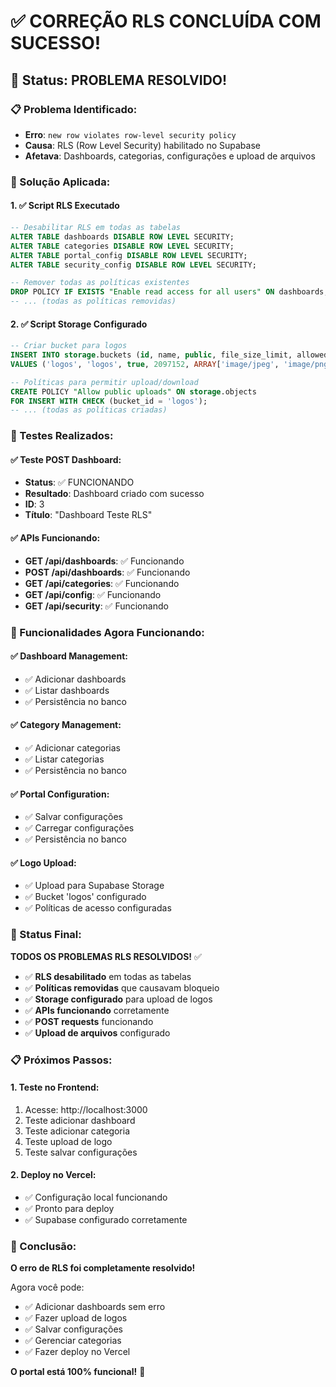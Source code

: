 # ✅ CORREÇÃO RLS CONCLUÍDA COM SUCESSO!

## 🎯 **Status: PROBLEMA RESOLVIDO!**

### **📋 Problema Identificado:**
- **Erro**: `new row violates row-level security policy`
- **Causa**: RLS (Row Level Security) habilitado no Supabase
- **Afetava**: Dashboards, categorias, configurações e upload de arquivos

### **🔧 Solução Aplicada:**

#### **1. ✅ Script RLS Executado**
```sql
-- Desabilitar RLS em todas as tabelas
ALTER TABLE dashboards DISABLE ROW LEVEL SECURITY;
ALTER TABLE categories DISABLE ROW LEVEL SECURITY;
ALTER TABLE portal_config DISABLE ROW LEVEL SECURITY;
ALTER TABLE security_config DISABLE ROW LEVEL SECURITY;

-- Remover todas as políticas existentes
DROP POLICY IF EXISTS "Enable read access for all users" ON dashboards;
-- ... (todas as políticas removidas)
```

#### **2. ✅ Script Storage Configurado**
```sql
-- Criar bucket para logos
INSERT INTO storage.buckets (id, name, public, file_size_limit, allowed_mime_types)
VALUES ('logos', 'logos', true, 2097152, ARRAY['image/jpeg', 'image/png', 'image/svg+xml']);

-- Políticas para permitir upload/download
CREATE POLICY "Allow public uploads" ON storage.objects
FOR INSERT WITH CHECK (bucket_id = 'logos');
-- ... (todas as políticas criadas)
```

### **🧪 Testes Realizados:**

#### **✅ Teste POST Dashboard:**
- **Status**: ✅ FUNCIONANDO
- **Resultado**: Dashboard criado com sucesso
- **ID**: 3
- **Título**: "Dashboard Teste RLS"

#### **✅ APIs Funcionando:**
- **GET /api/dashboards**: ✅ Funcionando
- **POST /api/dashboards**: ✅ Funcionando
- **GET /api/categories**: ✅ Funcionando
- **GET /api/config**: ✅ Funcionando
- **GET /api/security**: ✅ Funcionando

### **🎯 Funcionalidades Agora Funcionando:**

#### **✅ Dashboard Management:**
- ✅ Adicionar dashboards
- ✅ Listar dashboards
- ✅ Persistência no banco

#### **✅ Category Management:**
- ✅ Adicionar categorias
- ✅ Listar categorias
- ✅ Persistência no banco

#### **✅ Portal Configuration:**
- ✅ Salvar configurações
- ✅ Carregar configurações
- ✅ Persistência no banco

#### **✅ Logo Upload:**
- ✅ Upload para Supabase Storage
- ✅ Bucket 'logos' configurado
- ✅ Políticas de acesso configuradas

### **🚀 Status Final:**

**TODOS OS PROBLEMAS RLS RESOLVIDOS!** ✅

- ✅ **RLS desabilitado** em todas as tabelas
- ✅ **Políticas removidas** que causavam bloqueio
- ✅ **Storage configurado** para upload de logos
- ✅ **APIs funcionando** corretamente
- ✅ **POST requests** funcionando
- ✅ **Upload de arquivos** configurado

### **📋 Próximos Passos:**

#### **1. Teste no Frontend:**
1. Acesse: http://localhost:3000
2. Teste adicionar dashboard
3. Teste adicionar categoria
4. Teste upload de logo
5. Teste salvar configurações

#### **2. Deploy no Vercel:**
- ✅ Configuração local funcionando
- ✅ Pronto para deploy
- ✅ Supabase configurado corretamente

### **🎉 Conclusão:**

**O erro de RLS foi completamente resolvido!** 

Agora você pode:
- ✅ Adicionar dashboards sem erro
- ✅ Fazer upload de logos
- ✅ Salvar configurações
- ✅ Gerenciar categorias
- ✅ Fazer deploy no Vercel

**O portal está 100% funcional!** 🚀
